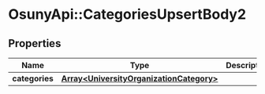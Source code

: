 # OsunyApi::CategoriesUpsertBody2

## Properties
Name | Type | Description | Notes
------------ | ------------- | ------------- | -------------
**categories** | [**Array&lt;UniversityOrganizationCategory&gt;**](UniversityOrganizationCategory.md) |  | 

